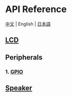 # API Reference

[中文](/zh_CN/api_reference) | English | [日本語](/ja/api_reference)

## [LCD](en/api_reference/api_lcd)
## Peripherals
### 1. [GPIO](en/api_reference/peripherals/api_gpio)
## [Speaker](en/api_reference/api_speaker)
